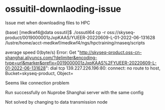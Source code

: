 # ossuitil-downlaoding-issue
Issue met when downloading files to HPC

(base) [medkwf4@data ossutil]$ ./ossutil64 cp -r oss://skyseq-product/0019000001zJxpKAAS/YUEER-20220609-L-01-2022-06-131628 /lustre/home/acct-medkwf/medkwf4/ngs/hpctraining/rnaseq/scripts

average speed 0(byte/s)
Error: Get "http://skyseq-product.oss-cn-shanghai.aliyuncs.com/?delimiter&encoding-type=url&marker&prefix=0019000001zJxpKAAS%2FYUEER-20220609-L-01-2022-06-131628": dial tcp 139.227.226.196:80: connect: no route to host, Bucket=skyseq-product, Object=

Seems like connection problem

Run successfully on Nuprobe Shanghai server with the same config

Not solved by changing to data transmission node
